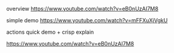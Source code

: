 
overview
https://www.youtube.com/watch?v=eB0nUzAI7M8


simple demo
https://www.youtube.com/watch?v=mFFXuXjVgkU


actions quick demo  + crisp  explain

https://www.youtube.com/watch?v=eB0nUzAI7M8

